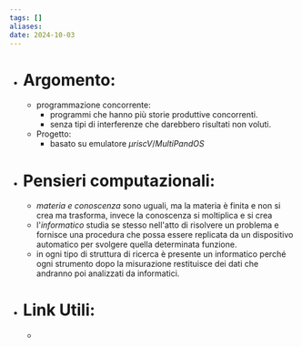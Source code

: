 ```yaml
---
tags: []
aliases: 
date: 2024-10-03
---
```

- # Argomento:
	- programmazione concorrente:
		- programmi che hanno più storie produttive concorrenti.
		- senza tipi di interferenze che darebbero risultati non voluti.
	- Progetto:
		- basato su emulatore $\mu riscV$/_MultiPandOS_ 
- # Pensieri computazionali:
	- _materia e conoscenza_ sono uguali, ma la materia è finita e non si crea ma trasforma, invece la conoscenza si moltiplica e si crea
	- l'_informatico_ studia se stesso nell'atto di risolvere un problema e fornisce una procedura che possa essere replicata da un dispositivo automatico per svolgere quella determinata funzione.
	- in ogni tipo di struttura di ricerca è presente un informatico perché ogni strumento dopo la misurazione restituisce dei dati che andranno poi analizzati da informatici.
- # Link Utili:
	- 